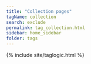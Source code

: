 ```yaml
---
title: "Collection pages"
tagName: collection
search: exclude
permalink: tag_collection.html
sidebar: home_sidebar
folder: tags
---
```

{% include site/taglogic.html %}
